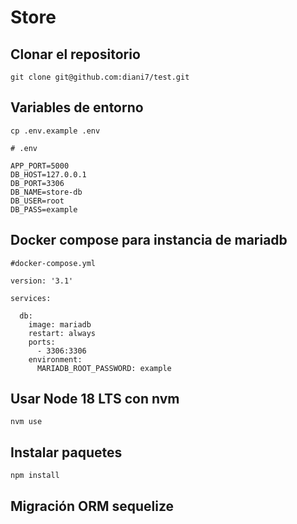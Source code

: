 # Store

## Clonar el repositorio

`git clone git@github.com:diani7/test.git`

## Variables de entorno

`cp .env.example .env`

```
# .env 

APP_PORT=5000
DB_HOST=127.0.0.1
DB_PORT=3306
DB_NAME=store-db
DB_USER=root
DB_PASS=example

```

## Docker compose para instancia de mariadb

```
#docker-compose.yml

version: '3.1'

services:

  db:
    image: mariadb
    restart: always
    ports:
      - 3306:3306
    environment:
      MARIADB_ROOT_PASSWORD: example

```

## Usar Node 18 LTS con nvm

`nvm use`

## Instalar paquetes 

`npm install`

## Migración ORM sequelize 
